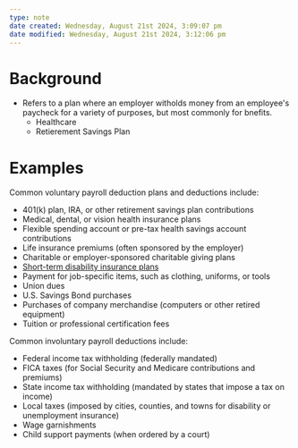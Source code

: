 ```yaml
---
type: note
date created: Wednesday, August 21st 2024, 3:09:07 pm
date modified: Wednesday, August 21st 2024, 3:12:06 pm
---
```

# Background
- Refers to a plan where an employer witholds money from an employee's paycheck for a variety of purposes, but most commonly for bnefits.
	- Healthcare
	- Retierement Savings Plan

# Examples
Common voluntary payroll deduction plans and deductions include:
- 401(k) plan, IRA, or other retirement savings plan contributions
- Medical, dental, or vision health insurance plans
- Flexible spending account or pre-tax health savings account contributions
- Life insurance premiums (often sponsored by the employer)
- Charitable or employer-sponsored charitable giving plans
- [Short-term disability insurance plans](https://www.investopedia.com/best-short-term-disability-insurance-5072040)
- Payment for job-specific items, such as clothing, uniforms, or tools
- Union dues
- U.S. Savings Bond purchases
- Purchases of company merchandise (computers or other retired equipment)
- Tuition or professional certification fees

Common involuntary payroll deductions include:
- Federal income tax withholding (federally mandated)
- FICA taxes (for Social Security and Medicare contributions and premiums)
- State income tax withholding (mandated by states that impose a tax on income)
- Local taxes (imposed by cities, counties, and towns for disability or unemployment insurance)
- Wage garnishments
- Child support payments (when ordered by a court)